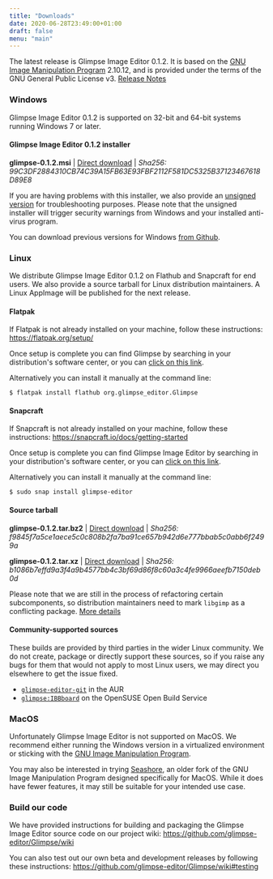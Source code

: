 ```yaml
---
title: "Downloads"
date: 2020-06-28T23:49:00+01:00
draft: false
menu: "main"
---
```

The latest release is Glimpse Image Editor 0.1.2. It is based on the [GNU Image Manipulation Program](https://www.gimp.org/) 2.10.12, and is provided under the terms of the GNU General Public License v3. [Release Notes](/posts/glimpse-0-1-2-release-notes/)

### Windows
Glimpse Image Editor 0.1.2 is supported on 32-bit and 64-bit systems running Windows 7 or later.

#### Glimpse Image Editor 0.1.2 installer
**glimpse-0.1.2.msi** | [Direct download](https://github.com/glimpse-editor/Glimpse/releases/download/v0.1.2/glimpse-0.1.2.msi) | *Sha256: 99C3DF2884310CB74C39A15FB63E93FBF2112F581DC5325B37123467618D89E8*

If you are having problems with this installer, we also provide an [unsigned version](https://github.com/glimpse-editor/Glimpse/releases/download/v0.1.2/glimpse-0.1.2-unsigned.msi) for troubleshooting purposes. Please note that the unsigned installer will trigger security warnings from Windows and your installed anti-virus program.

You can download previous versions for Windows [from Github](https://github.com/glimpse-editor/Glimpse/releases/).

### Linux
We distribute Glimpse Image Editor 0.1.2 on Flathub and Snapcraft for end users. We also provide a source tarball for Linux distribution maintainers. A Linux AppImage will be published for the next release.

#### Flatpak
If Flatpak is not already installed on your machine, follow these instructions: https://flatpak.org/setup/

Once setup is complete you can find Glimpse by searching in your distribution's software center, or you can [click on this link](https://flathub.org/apps/details/org.glimpse_editor.Glimpse).

Alternatively you can install it manually at the command line:
```
$ flatpak install flathub org.glimpse_editor.Glimpse
```

#### Snapcraft
If Snapcraft is not already installed on your machine, follow these instructions: https://snapcraft.io/docs/getting-started

Once setup is complete you can find Glimpse Image Editor by searching in your distribution's software center, or you can [click on this link](https://snapcraft.io/glimpse-editor/).

Alternatively you can install it manually at the command line:
```
$ sudo snap install glimpse-editor
```

#### Source tarball
**glimpse-0.1.2.tar.bz2** | [Direct download](https://github.com/glimpse-editor/Glimpse/releases/download/v0.1.2/glimpse-0.1.2.tar.bz2) | *Sha256: f9845f7a5ce1aece5c0c808b2fa7ba91ce657b942d6e777bbab5c0abb6f2499a*

**glimpse-0.1.2.tar.xz** | [Direct download](https://github.com/glimpse-editor/Glimpse/releases/download/v0.1.2/glimpse-0.1.2.tar.xz) | *Sha256: b1086b7effd9a3f4a9b4577bb4c3bf69d86f8c60a3c4fe9966aeefb7150deb0d*

Please note that we are still in the process of refactoring certain subcomponents, so distribution maintainers need to mark `libgimp` as a conflicting package. [More details](https://github.com/glimpse-editor/Glimpse/issues/7)

#### Community-supported sources
These builds are provided by third parties in the wider Linux community. We do not create, package or directly support these sources, so if you raise any bugs for them that would not apply to most Linux users, we may direct you elsewhere to get the issue fixed.

* [`glimpse-editor-git`](https://aur.archlinux.org/packages/glimpse-editor-git/) in the AUR
* [`glimpse:IBBboard`](https://software.opensuse.org//download.html?project=home%3AIBBoard%3Adesktop&package=glimpse) on the OpenSUSE Open Build Service

### MacOS
Unfortunately Glimpse Image Editor is not supported on MacOS. We recommend either running the Windows version in a virtualized environment or sticking with the [GNU Image Manipulation Program](https://www.gimp.org/downloads/). 

You may also be interested in trying [Seashore](https://apps.apple.com/us/app/seashore/id1448648921?mt=12), an older fork of the GNU Image Manipulation Program designed specifically for MacOS. While it does have fewer features, it may still be suitable for your intended use case.

### Build our code
We have provided instructions for building and packaging the Glimpse Image Editor source code on our project wiki: https://github.com/glimpse-editor/Glimpse/wiki

You can also test out our own beta and development releases by following these instructions: https://github.com/glimpse-editor/Glimpse/wiki#testing

